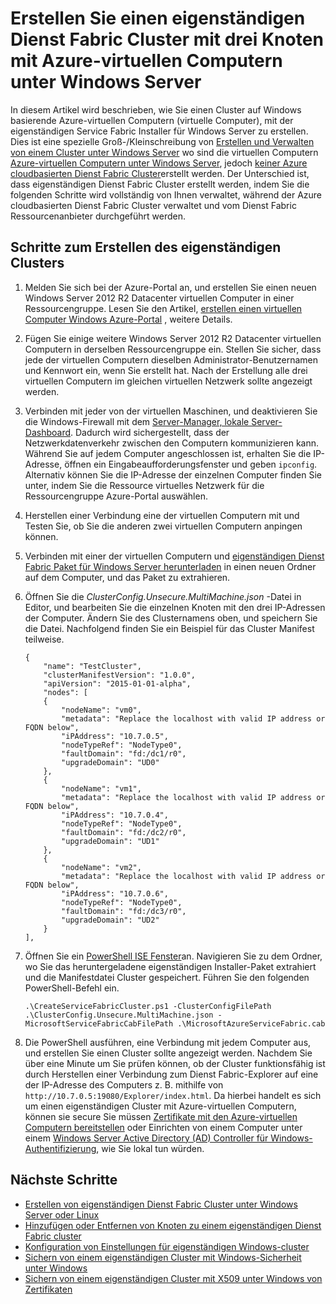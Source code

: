 <properties
   pageTitle="Erstellen Sie einen eigenständigen Cluster mit Azure-virtuellen Computern unter Windows | Microsoft Azure"
   description="Informationen Sie zum Erstellen und Verwalten eines Azure Service Fabric Clusters auf Azure-virtuellen Computern unter Windows Server."
   services="service-fabric"
   documentationCenter=".net"
   authors="dsk-2015"
   manager="timlt"
   editor=""/>

<tags
   ms.service="service-fabric"
   ms.devlang="dotnet"
   ms.topic="article"
   ms.tgt_pltfrm="NA"
   ms.workload="NA"
   ms.date="08/05/2016"
   ms.author="dkshir;chackdan"/>



# <a name="create-a-three-node-standalone-service-fabric-cluster-with-azure-virtual-machines-running-windows-server"></a>Erstellen Sie einen eigenständigen Dienst Fabric Cluster mit drei Knoten mit Azure-virtuellen Computern unter Windows Server

In diesem Artikel wird beschrieben, wie Sie einen Cluster auf Windows basierende Azure-virtuellen Computern (virtuelle Computer), mit der eigenständigen Service Fabric Installer für Windows Server zu erstellen. Dies ist eine spezielle Groß-/Kleinschreibung von [Erstellen und Verwalten von einem Cluster unter Windows Server](service-fabric-cluster-creation-for-windows-server.md) wo sind die virtuellen Computern [Azure-virtuellen Computern unter Windows Server](../virtual-machines/virtual-machines-windows-hero-tutorial.md), jedoch [keiner Azure cloudbasierten Dienst Fabric Cluster](service-fabric-cluster-creation-via-portal.md)erstellt werden. Der Unterschied ist, dass eigenständigen Dienst Fabric Cluster erstellt werden, indem Sie die folgenden Schritte wird vollständig von Ihnen verwaltet, während der Azure cloudbasierten Dienst Fabric Cluster verwaltet und vom Dienst Fabric Ressourcenanbieter durchgeführt werden.


## <a name="steps-to-create-the-standalone-cluster"></a>Schritte zum Erstellen des eigenständigen Clusters

1. Melden Sie sich bei der Azure-Portal an, und erstellen Sie einen neuen Windows Server 2012 R2 Datacenter virtuellen Computer in einer Ressourcengruppe. Lesen Sie den Artikel, [erstellen einen virtuellen Computer Windows Azure-Portal](../virtual-machines/virtual-machines-windows-hero-tutorial.md) , weitere Details.
2. Fügen Sie einige weitere Windows Server 2012 R2 Datacenter virtuellen Computern in derselben Ressourcengruppe ein. Stellen Sie sicher, dass jede der virtuellen Computern dieselben Administrator-Benutzernamen und Kennwort ein, wenn Sie erstellt hat. Nach der Erstellung alle drei virtuellen Computern im gleichen virtuellen Netzwerk sollte angezeigt werden.
3. Verbinden mit jeder von der virtuellen Maschinen, und deaktivieren Sie die Windows-Firewall mit dem [Server-Manager, lokale Server-Dashboard](https://technet.microsoft.com/library/jj134147.aspx). Dadurch wird sichergestellt, dass der Netzwerkdatenverkehr zwischen den Computern kommunizieren kann. Während Sie auf jedem Computer angeschlossen ist, erhalten Sie die IP-Adresse, öffnen ein Eingabeaufforderungsfenster und geben `ipconfig`. Alternativ können Sie die IP-Adresse der einzelnen Computer finden Sie unter, indem Sie die Ressource virtuelles Netzwerk für die Ressourcengruppe Azure-Portal auswählen.
4. Herstellen einer Verbindung eine der virtuellen Computern mit und Testen Sie, ob Sie die anderen zwei virtuellen Computern anpingen können.
5. Verbinden mit einer der virtuellen Computern und [eigenständigen Dienst Fabric Paket für Windows Server herunterladen](http://go.microsoft.com/fwlink/?LinkId=730690) in einen neuen Ordner auf dem Computer, und das Paket zu extrahieren.
6. Öffnen Sie die *ClusterConfig.Unsecure.MultiMachine.json* -Datei in Editor, und bearbeiten Sie die einzelnen Knoten mit den drei IP-Adressen der Computer. Ändern Sie des Clusternamens oben, und speichern Sie die Datei.  Nachfolgend finden Sie ein Beispiel für das Cluster Manifest teilweise.

    ```
    {
        "name": "TestCluster",
        "clusterManifestVersion": "1.0.0",
        "apiVersion": "2015-01-01-alpha",
        "nodes": [
        {
            "nodeName": "vm0",
            "metadata": "Replace the localhost with valid IP address or FQDN below",
            "iPAddress": "10.7.0.5",
            "nodeTypeRef": "NodeType0",
            "faultDomain": "fd:/dc1/r0",
            "upgradeDomain": "UD0"
        },
        {
            "nodeName": "vm1",
            "metadata": "Replace the localhost with valid IP address or FQDN below",
            "iPAddress": "10.7.0.4",
            "nodeTypeRef": "NodeType0",
            "faultDomain": "fd:/dc2/r0",
            "upgradeDomain": "UD1"
        },
        {
            "nodeName": "vm2",
            "metadata": "Replace the localhost with valid IP address or FQDN below",
            "iPAddress": "10.7.0.6",
            "nodeTypeRef": "NodeType0",
            "faultDomain": "fd:/dc3/r0",
            "upgradeDomain": "UD2"
        }
    ],
    ```

7. Öffnen Sie ein [PowerShell ISE Fenster](https://msdn.microsoft.com/powershell/scripting/core-powershell/ise/introducing-the-windows-powershell-ise)an. Navigieren Sie zu dem Ordner, wo Sie das heruntergeladene eigenständigen Installer-Paket extrahiert und die Manifestdatei Cluster gespeichert. Führen Sie den folgenden PowerShell-Befehl ein.

    ```
    .\CreateServiceFabricCluster.ps1 -ClusterConfigFilePath .\ClusterConfig.Unsecure.MultiMachine.json -MicrosoftServiceFabricCabFilePath .\MicrosoftAzureServiceFabric.cab
    ```

8. Die PowerShell ausführen, eine Verbindung mit jedem Computer aus, und erstellen Sie einen Cluster sollte angezeigt werden. Nachdem Sie über eine Minute um Sie prüfen können, ob der Cluster funktionsfähig ist durch Herstellen einer Verbindung zum Dienst Fabric-Explorer auf eine der IP-Adresse des Computers z. B. mithilfe von `http://10.7.0.5:19080/Explorer/index.html`. Da hierbei handelt es sich um einen eigenständigen Cluster mit Azure-virtuellen Computern, können sie secure Sie müssen [Zertifikate mit den Azure-virtuellen Computern bereitstellen](service-fabric-windows-cluster-x509-security.md) oder Einrichten von einem Computer unter einem [Windows Server Active Directory (AD) Controller für Windows-Authentifizierung](service-fabric-windows-cluster-windows-security.md), wie Sie lokal tun würden.


## <a name="next-steps"></a>Nächste Schritte
- [Erstellen von eigenständigen Dienst Fabric Cluster unter Windows Server oder Linux](service-fabric-deploy-anywhere.md)
- [Hinzufügen oder Entfernen von Knoten zu einem eigenständigen Dienst Fabric cluster](service-fabric-cluster-windows-server-add-remove-nodes.md)
- [Konfiguration von Einstellungen für eigenständigen Windows-cluster](service-fabric-cluster-manifest.md)
- [Sichern von einem eigenständigen Cluster mit Windows-Sicherheit unter Windows](service-fabric-windows-cluster-windows-security.md)
- [Sichern von einem eigenständigen Cluster mit X509 unter Windows von Zertifikaten](service-fabric-windows-cluster-x509-security.md)
